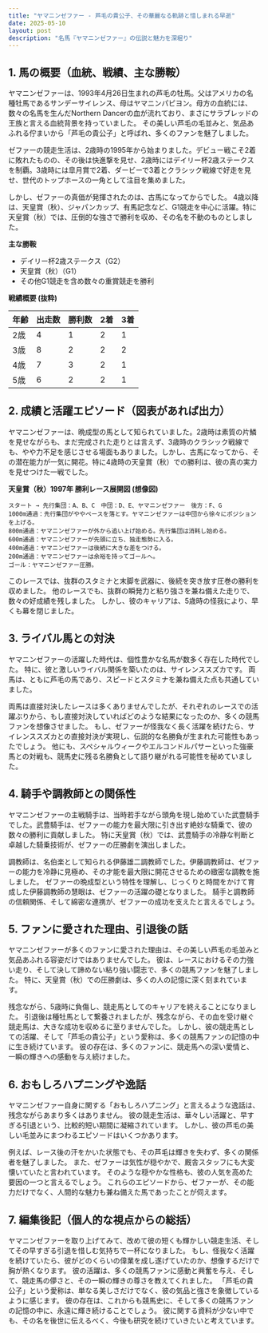 ```yaml
---
title: "ヤマニンゼファー - 芦毛の貴公子、その華麗なる軌跡と惜しまれる早逝"
date: 2025-05-10
layout: post
description: "名馬『ヤマニンゼファー』の伝説と魅力を深堀り"
---
```


## 1. 馬の概要（血統、戦績、主な勝鞍）

ヤマニンゼファーは、1993年4月26日生まれの芦毛の牡馬。父はアメリカの名種牡馬であるサンデーサイレンス、母はヤマニンパピヨン。母方の血統には、数々の名馬を生んだNorthern Dancerの血が流れており、まさにサラブレッドの王族と言える血統背景を持っていました。  その美しい芦毛の毛並みと、気品あふれる佇まいから「芦毛の貴公子」と呼ばれ、多くのファンを魅了しました。

ゼファーの競走生活は、2歳時の1995年から始まりました。デビュー戦こそ2着に敗れたものの、その後は快進撃を見せ、2歳時にはデイリー杯2歳ステークスを制覇。3歳時には皐月賞で2着、ダービーで3着とクラシック戦線で好走を見せ、世代のトップホースの一角として注目を集めました。

しかし、ゼファーの真価が発揮されたのは、古馬になってからでした。  4歳以降は、天皇賞（秋）、ジャパンカップ、有馬記念など、G1競走を中心に活躍。特に天皇賞（秋）では、圧倒的な強さで勝利を収め、その名を不動のものとしました。

**主な勝鞍**

* デイリー杯2歳ステークス（G2）
* 天皇賞（秋）（G1）
* その他G1競走を含め数々の重賞競走を勝利

**戦績概要 (抜粋)**

| 年齢 | 出走数 | 勝利数 | 2着 | 3着 |
|---|---|---|---|---|
| 2歳 | 4 | 1 | 2 | 1 |
| 3歳 | 8 | 2 | 2 | 2 |
| 4歳 | 7 | 3 | 2 | 1 |
| 5歳 | 6 | 2 | 2 | 1 |


## 2. 成績と活躍エピソード（図表があれば出力）

ヤマニンゼファーは、晩成型の馬として知られていました。2歳時は素質の片鱗を見せながらも、まだ完成された走りとは言えず、3歳時のクラシック戦線でも、やや力不足を感じさせる場面もありました。しかし、古馬になってから、その潜在能力が一気に開花。特に4歳時の天皇賞（秋）での勝利は、彼の真の実力を見せつけた一戦でした。

**天皇賞（秋）1997年 勝利レース展開図 (想像図)**

```
スタート → 先行集団：A、B、C　中団：D、E、ヤマニンゼファー　後方：F、G
1000m通過：先行集団がややペースを落とす。ヤマニンゼファーは中団から徐々にポジションを上げる。
800m通過：ヤマニンゼファーが外から追い上げ始める。先行集団は消耗し始める。
600m通過：ヤマニンゼファーが先頭に立ち、独走態勢に入る。
400m通過：ヤマニンゼファーは後続に大きな差をつける。
200m通過：ヤマニンゼファーは余裕を持ってゴールへ。
ゴール：ヤマニンゼファー圧勝。
```

このレースでは、抜群のスタミナと末脚を武器に、後続を突き放す圧巻の勝利を収めました。  他のレースでも、抜群の瞬発力と粘り強さを兼ね備えた走りで、数々の好成績を残しました。  しかし、彼のキャリアは、5歳時の怪我により、早くも幕を閉じました。


## 3. ライバル馬との対決

ヤマニンゼファーの活躍した時代は、個性豊かな名馬が数多く存在した時代でした。  特に、彼と激しいライバル関係を築いたのは、サイレンススズカです。  両馬は、ともに芦毛の馬であり、スピードとスタミナを兼ね備えた点も共通していました。

両馬は直接対決したレースは多くありませんでしたが、それぞれのレースでの活躍ぶりから、もし直接対決していればどのような結果になったのか、多くの競馬ファンを想像させました。  もし、ゼファーが怪我なく長く活躍を続けたら、サイレンススズカとの直接対決が実現し、伝説的な名勝負が生まれた可能性もあったでしょう。  他にも、スペシャルウィークやエルコンドルパサーといった強豪馬との対戦も、競馬史に残る名勝負として語り継がれる可能性を秘めていました。


## 4. 騎手や調教師との関係性

ヤマニンゼファーの主戦騎手は、当時若手ながら頭角を現し始めていた武豊騎手でした。武豊騎手は、ゼファーの能力を最大限に引き出す絶妙な騎乗で、彼の数々の勝利に貢献しました。  特に天皇賞（秋）では、武豊騎手の冷静な判断と卓越した騎乗技術が、ゼファーの圧勝劇を演出しました。

調教師は、名伯楽として知られる伊藤雄二調教師でした。伊藤調教師は、ゼファーの能力を冷静に見極め、その才能を最大限に開花させるための緻密な調教を施しました。  ゼファーの晩成型という特性を理解し、じっくりと時間をかけて育成した伊藤調教師の慧眼は、ゼファーの活躍の礎となりました。  騎手と調教師の信頼関係、そして綿密な連携が、ゼファーの成功を支えたと言えるでしょう。


## 5. ファンに愛された理由、引退後の話

ヤマニンゼファーが多くのファンに愛された理由は、その美しい芦毛の毛並みと気品あふれる容姿だけではありませんでした。  彼は、レースにおけるその力強い走り、そして決して諦めない粘り強い闘志で、多くの競馬ファンを魅了しました。  特に、天皇賞（秋）での圧勝劇は、多くの人の記憶に深く刻まれています。

残念ながら、5歳時に負傷し、競走馬としてのキャリアを終えることになりました。  引退後は種牡馬として繋養されましたが、残念ながら、その血を受け継ぐ競走馬は、大きな成功を収めるに至りませんでした。  しかし、彼の競走馬としての活躍、そして「芦毛の貴公子」という愛称は、多くの競馬ファンの記憶の中に生き続けています。  彼の存在は、多くのファンに、競走馬への深い愛情と、一瞬の輝きへの感動を与え続けました。


## 6. おもしろハプニングや逸話

ヤマニンゼファー自身に関する「おもしろハプニング」と言えるような逸話は、残念ながらあまり多くはありません。  彼の競走生活は、華々しい活躍と、早すぎる引退という、比較的短い期間に凝縮されています。  しかし、彼の芦毛の美しい毛並みにまつわるエピソードはいくつかあります。

例えば、レース後の汗をかいた状態でも、その芦毛は輝きを失わず、多くの関係者を魅了しました。  また、ゼファーは気性が穏やかで、厩舎スタッフにも大変懐いていたと言われています。  そのような穏やかな性格も、彼の人気を高めた要因の一つと言えるでしょう。  これらのエピソードから、ゼファーが、その能力だけでなく、人間的な魅力も兼ね備えた馬であったことが伺えます。


## 7. 編集後記（個人的な視点からの総括）

ヤマニンゼファーを取り上げてみて、改めて彼の短くも輝かしい競走生活、そしてその早すぎる引退を惜しむ気持ちで一杯になりました。  もし、怪我なく活躍を続けていたら、彼がどのくらいの偉業を成し遂げていたのか、想像するだけで胸が熱くなります。  彼の活躍は、多くの競馬ファンに感動と興奮を与え、そして、競走馬の儚さと、その一瞬の輝きの尊さを教えてくれました。  「芦毛の貴公子」という愛称は、単なる美しさだけでなく、彼の気品と強さを象徴しているように感じます。  彼の存在は、これからも競馬史に、そして多くの競馬ファンの記憶の中に、永遠に輝き続けることでしょう。  彼に関する資料が少ない中でも、その名を後世に伝えるべく、今後も研究を続けていきたいと考えています。
